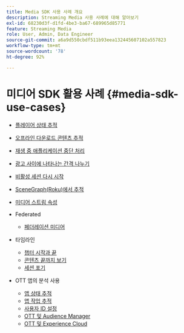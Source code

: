 ```yaml
---
title: Media SDK 사용 사례 개요
description: Streaming Media 사용 사례에 대해 알아보기
exl-id: 68230d3f-d1fd-4be3-ba67-689965d85771
feature: Streaming Media
role: User, Admin, Data Engineer
source-git-commit: a6a9d550cbdf511b93eea132445607102a557823
workflow-type: tm+mt
source-wordcount: '78'
ht-degree: 92%

---
```


# 미디어 SDK 활용 사례 {#media-sdk-use-cases}

* [플레이어 상태 추적](/help/use-cases/player-state-tracking/player-state-overview.md)
* [오프라인 다운로드 콘텐츠 추적](/help/use-cases/track-downloaded-content.md)
* [재생 중 애플리케이션 중단 처리](/help/use-cases/cookbook/app-interrupts.md)
* [광고 사이에 나타나는 간격 나누기](/help/use-cases/cookbook/fix-ad-play-ad.md)
* [비활성 세션 다시 시작](/help/use-cases/cookbook/resuming-inactive.md)
* [SceneGraph(Roku)에서 추적](/help/use-cases/cookbook/sdk-track-scenegraph.md)
* [미디어 스트림 속성](/help/use-cases/media-analytics-cookbook/media-dimensions.md)

* Federated
   * [페더레이션 미디어](/help/use-cases/federated-media.md)

* 타임라인
   * [챕터 시작과 끝](/help/use-cases/timelines/chapter-start-end.md)
   * [콘텐츠 끝까지 보기](/help/use-cases/timelines/view-to-end-of-content.md)
   * [세션 포기](/help/use-cases/timelines/user-abandons-session.md)

* OTT 앱의 분석 사용
   * [앱 상태 추적](/help/use-cases/analytics-with-ott/track-app-states.md)
   * [앱 작업 추적](/help/use-cases/analytics-with-ott/track-app-actions.md)
   * [사용자 ID 설정](/help/use-cases/analytics-with-ott/set-user-ids.md)
   * [OTT 및 Audience Manager](/help/use-cases/analytics-with-ott/ott-am.md)
   * [OTT 및 Experience Cloud](/help/use-cases/analytics-with-ott/ott-experience-cloud.md)

